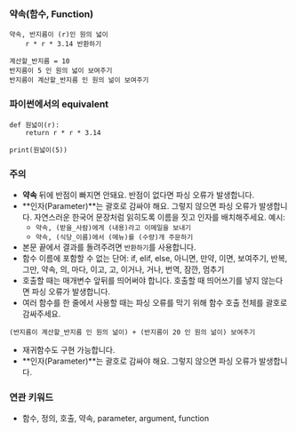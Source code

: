 ### 약속(함수, Function)

```
약속, 반지름이 (r)인 원의 넓이
	r * r * 3.14 반환하기

계산할_반지름 = 10
반지름이 5 인 원의 넓이 보여주기
반지름이 계산할_반지름 인 원의 넒이 보여주기
```

### 파이썬에서의 equivalent

```
def 원넓이(r):
	return r * r * 3.14

print(원넓이(5))
```

### 주의

- **약속** 뒤에 반점이 빠지면 안돼요. 반점이 없다면 파싱 오류가 발생합니다.
- **인자(Parameter)**는 괄호로 감싸야 해요. 그렇지 않으면 파싱 오류가 발생합니다. 자연스러운 한국어 문장처럼 읽히도록 이름을 짓고 인자를 배치해주세요. 예시:
	- `약속, (받을_사람)에게 (내용)라고 이메일을 보내기`
	- `약속, (식당_이름)에서 (메뉴)를 (수량)개 주문하기`
- 본문 끝에서 결과를 돌려주려면 `반환하기`를 사용합니다.
- 함수 이름에 포함할 수 없는 단어: if, elif, else, 아니면, 만약, 이면, 보여주기, 반복, 그만, 약속, 의, 마다, 이고, 고, 이거나, 거나, 번역, 잠깐, 멈추기
- 호출할 때는 매개변수 앞뒤를 띄어써야 합니다. 호출할 때 띄어쓰기를 넣지 않는다면 파싱 오류가 발생합니다.
- 여러 함수를 한 줄에서 사용할 때는 파싱 오류를 막기 위해 함수 호출 전체를 괄호로 감싸주세요.
```
(반지름이 계산할_반지름 인 원의 넒이) + (반지름이 20 인 원의 넒이) 보여주기
```
- 재귀함수도 구현 가능합니다.
- **인자(Parameter)**는 괄호로 감싸야 해요. 그렇지 않으면 파싱 오류가 발생합니다.

### 연관 키워드

- 함수, 정의, 호출, 약속, parameter, argument, function
